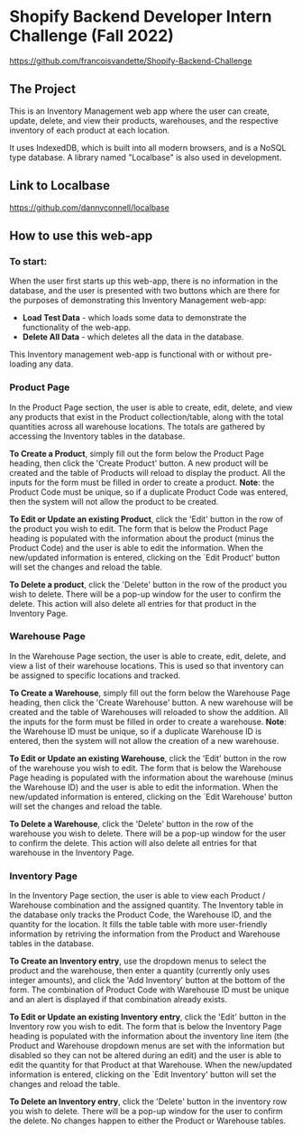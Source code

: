 <h1>Shopify Backend Developer Intern Challenge (Fall 2022)</h1>

https://github.com/francoisvandette/Shopify-Backend-Challenge

<h2>The Project</h2>
  <p>This is an Inventory Management web app where the user can create, update, delete, and view their products, warehouses, and the respective inventory of each product at each location.</p>
  <p>It uses IndexedDB, which is built into all modern browsers, and is a NoSQL type database. A library named "Localbase" is also used in development.</p>
<h2>Link to Localbase</h2>
  <a href="https://github.com/dannyconnell/localbase">https://github.com/dannyconnell/localbase</a>
<h2>How to use this web-app</h2>
<h3>To start:</h3>
  <p>When the user first starts up this web-app, there is no information in the database, and the user is presented with two buttons which are there for the purposes of demonstrating this Inventory Management web-app:
    <ul>
      <li><b>Load Test Data</b> - which loads some data to demonstrate the functionality of the web-app.</li>
      <li><b>Delete All Data</b> - which deletes all the data in the database.</li>
    </ul>
    This Inventory management web-app is functional with or without pre-loading any data.
  </p>
<h3>Product Page</h3>
  <p>In the Product Page section, the user is able to create, edit, delete, and view any products that exist in the Product collection/table, along with the total quantities across all warehouse locations. The totals are gathered by accessing the Inventory tables in the database.</p>
  <p><b>To Create a Product</b>, simply fill out the form below the Product Page heading, then click the 'Create Product' button. A new product will be created and the table of Products will reload to display the product. All the inputs for the form must be filled in order to create a product. <b>Note</b>: the Product Code must be unique, so if a duplicate Product Code was entered, then the system will not allow the product to be created.</p>
  <p><b>To Edit or Update an existing Product</b>, click the 'Edit' button in the row of the product you wish to edit. The form that is below the Product Page heading is populated with the information about the product (minus the Product Code) and the user is able to edit the information. When the new/updated information is entered, clicking on the `Edit Product' button will set the changes and reload the table.</p>
  <p><b>To Delete a product</b>, click the 'Delete' button in the row of the product you wish to delete. There will be a pop-up window for the user to confirm the delete. This action will also delete all entries for that product in the Inventory Page.</p>
<h3>Warehouse Page</h3>
  <p>In the Warehouse Page section, the user is able to create, edit, delete, and view a list of their warehouse locations. This is used so that inventory can be assigned to specific locations and tracked.</p>
  <p><b>To Create a Warehouse</b>, simply fill out the form below the Warehouse Page heading, then click the 'Create Warehouse' button. A new warehouse will be created and the table of Warehouses will reloaded to show the addition. All the inputs for the form must be filled in order to create a warehouse. <b>Note</b>: the Warehouse ID must be unique, so if a duplicate Warehouse ID is entered, then the system will not allow the creation of a new warehouse.</p>
  <p><b>To Edit or Update an existing Warehouse</b>, click the 'Edit' button in the row of the warehouse you wish to edit. The form that is below the Warehouse Page heading is populated with the information about the warehouse (minus the Warehouse ID) and the user is able to edit the information. When the new/updated information is entered, clicking on the `Edit Warehouse' button will set the changes and reload the table.</p>
    <p><b>To Delete a Warehouse</b>, click the 'Delete' button in the row of the warehouse you wish to delete. There will be a pop-up window for the user to confirm the delete. This action will also delete all entries for that warehouse in the Inventory Page.</p>
<h3>Inventory Page</h3>
  <p>In the Inventory Page section, the user is able to view each Product / Warehouse combination and the assigned quantity. The Inventory table in the database only tracks the Product Code, the Warehouse ID, and the quantity for the location. It fills the table table with more user-friendly information by retriving the information from the Product and Warehouse tables in the database.</p>
  <p><b>To Create an Inventory entry</b>, use the dropdown menus to select the product and the warehouse, then enter a quantity (currently only uses integer amounts), and click the 'Add Inventory' button at the bottom of the form. The combination of Product Code with Warehouse ID must be unique and an alert is displayed if that combination already exists.</p>
  <p><b>To Edit or Update an existing Inventory entry</b>, click the 'Edit' button in the Inventory row you wish to edit. The form that is below the Inventory Page heading is populated with the information about the inventory line item (the Product and Warehouse dropdown menus are set with the information but disabled so they can not be altered during an edit) and the user is able to edit the quantity for that Product at that Warehouse. When the new/updated information is entered, clicking on the `Edit Inventory' button will set the changes and reload the table.</p>
  <p><b>To Delete an Inventory entry</b>, click the 'Delete' button in the inventory row you wish to delete. There will be a pop-up window for the user to confirm the delete. No changes happen to either the Product or Warehouse tables.</p>
